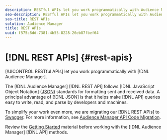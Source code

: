 ```yaml
---
description: RESTful APIs let you work programmatically with Audience Manager.
seo-description: RESTful APIs let you work programmatically with Audience Manager.
seo-title: REST APIs
solution: Audience Manager
title: REST APIs
uuid: f575c8dd-7381-4b55-8228-26eb87fbef64
---
```


# [!DNL REST APIs] {#rest-apis}

[!UICONTROL RESTful APIs] let you work programmatically with [!DNL Audience Manager].

The [!DNL Audience Manager] [!DNL REST API] follows [!DNL JavaScript Object Notation] ([JSON](https://www.json.org/)) standards for formatting sent and received data. A principal advantage of [!DNL JSON] is that it helps make [!DNL API] queries easy to write, read, and parse by developers and machines.

To simplify your work even more, we are migrating our [!DNL REST APIs] to [Swagger](https://swagger.io/solutions/api-documentation/). For more information, see [Audience Manager API Code Migration](/help/using/api/api-swagger-migration.md).

Review the [Getting Started](../../api/rest-api-main/aam-api-getting-started.md#getting-started-with-rest-apis) material before working with the [!DNL Audience Manager] [!DNL API] methods.

